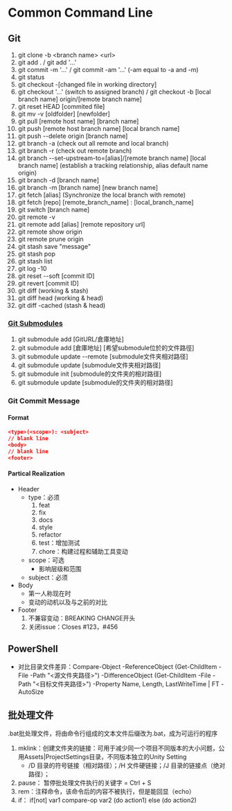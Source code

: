 # Common Command Line

## Git

1. git clone -b \<branch name> \<url>
2. git add . / git add '...'
3. git commit -m '...' / git commit -am '...' (-am equal to -a and -m)
4. git status
5. git checkout -[changed file in working directory]
6. git checkout '...' (switch to assigned branch) / git checkout -b [local branch name] origin/[remote branch name]
7. git reset HEAD [commited file]
8. git mv -v [oldfolder] [newfolder]
9. git pull [remote host name] [branch name]
10. git push [remote host branch name] [local branch name]
11. git push --delete origin [branch name]
12. git branch -a (check out all remote and local branch)
13. git branch -r (check out remote branch)
14. git branch --set-upstream-to=[alias]/[remote branch name] [local branch name] (establish a tracking relationship, alias default name origin)
15. git branch -d [branch name]
16. git branch -m [branch name] [new branch name]
17. git fetch [alias] (Synchronize the local branch with remote)
18. git fetch [repo] [remote_branch_name] : [local_branch_name]
19. git switch [branch name]
20. git remote -v
21. git remote add [alias] [remote repository url]
22. git remote show origin
23. git remote prune origin
24. git stash save "message"
25. git stash pop
26. git stash list
27. git log -10
28. git reset --soft [commit ID]
29. git revert [commit ID]
30. git diff (working & stash)
31. git diff head (working & head)
32. git diff -cached (stash & head)

### [Git Submodules](https://cloud.tencent.com/developer/article/2136829)

1. git submodule add [GitURL/倉庫地址]
2. git submodule add [倉庫地址] [希望submodule位於的文件路徑]
3. git submodule update --remote [submodule文件夹相对路径]
4. git submodule update [submodule文件夹相对路径]
5. git submodule init [submodule的文件夹的相对路径]
6. git submodule update [submodule的文件夹的相对路径]

### Git Commit Message

#### Format

```json
<type>(<scope>): <subject>
// blank line
<body>
// blank line
<footer>
```

#### Partical Realization

- Header
  - type：必须
     1. feat
     2. fix
     3. docs
     4. style
     5. refactor
     6. test：增加测试
     7. chore：构建过程和辅助工具变动
  - scope：可选
    - 影响层级和范围
  - subject：必须
- Body
  - 第一人称现在时
  - 变动的动机以及与之前的对比
- Footer
  1. 不兼容变动：BREAKING CHANGE开头
  2. 关闭issue：Closes #123，#456

## PowerShell

- 对比目录文件差异：Compare-Object -ReferenceObject (Get-ChildItem -File -Path "<源文件夹路径>") -DifferenceObject (Get-ChildItem -File -Path "<目标文件夹路径>") -Property Name, Length, LastWriteTime | FT -AutoSize

## 批处理文件

.bat批处理文件，将由命令行组成的文本文件后缀改为.bat，成为可运行的程序

1. mklink：创建文件夹的链接：可用于减少同一个项目不同版本的大小问题，公用Assets|ProjectSettings目录，不同版本独立的Unity Setting
    - /D 目录的符号链接（相对路径）；/H 文件硬链接；/J 目录的链接点（绝对路径）；
2. pause： 暂停批处理文件执行的关键字 = Ctrl + S
3. rem：注释命令，该命令后的内容不被执行，但是能回显（echo）
4. if： if[not] var1 compare-op var2 (do action1) else (do action2)
